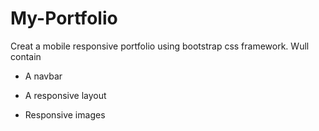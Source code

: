 # My-Portfolio
Creat a mobile responsive portfolio using bootstrap css framework. 
Wull contain
   * A navbar

   * A responsive layout

   * Responsive images
